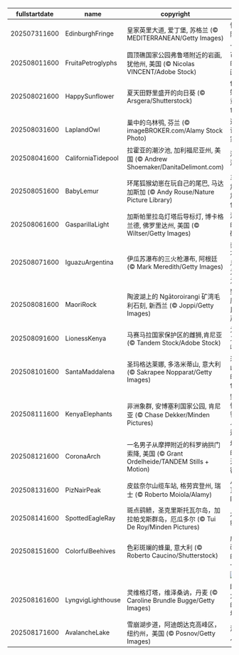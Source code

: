 |fullstartdate|name|copyright|title|image|
|--|--|--|--|--|
202507311600|EdinburghFringe|皇家英里大道, 爱丁堡, 苏格兰 (© MEDITERRANEAN/Getty Images)|惊喜随时上演|![](/zh-CN/2025/08/202507311600EdinburghFringe.jpg)|
202508011600|FruitaPetroglyphs|圆顶礁国家公园弗鲁塔附近的岩画, 犹他州, 美国 (© Nicolas VINCENT/Adobe Stock)|古老的岩画|![](/zh-CN/2025/08/202508011600FruitaPetroglyphs.jpg)|
202508021600|HappySunflower|夏天田野里盛开的向日葵 (© Arsgera/Shutterstock)|你好，黄色！|![](/zh-CN/2025/08/202508021600HappySunflower.jpg)|
202508031600|LaplandOwl|巢中的乌林鸮, 芬兰 (© imageBROKER.com/Alamy Stock Photo)|这是谁的家？|![](/zh-CN/2025/08/202508031600LaplandOwl.jpg)|
202508041600|CaliforniaTidepool|拉霍亚的潮汐池‌, 加利福尼亚州, 美国 (© Andrew Shoemaker/DanitaDelimont.com)|潮起潮落|![](/zh-CN/2025/08/202508041600CaliforniaTidepool.jpg)|
202508051600|BabyLemur|环尾狐猴幼崽在玩自己的尾巴‌, 马达加斯加 (© Andy Rouse/Nature Picture Library)|马达加斯加原住民|![](/zh-CN/2025/08/202508051600BabyLemur.jpg)|
202508061600|GasparillaLight|加斯帕里拉岛灯塔后导标灯, 博卡格兰德, 佛罗里达州, 美国 (© Wiltser/Getty Images)|海岸的密码|![](/zh-CN/2025/08/202508061600GasparillaLight.jpg)|
202508071600|IguazuArgentina|伊瓜苏瀑布的三火枪瀑布, 阿根廷 (© Mark Meredith/Getty Images)|奔流不息，为你为我|![](/zh-CN/2025/08/202508071600IguazuArgentina.jpg)|
202508081600|MaoriRock|陶波湖上的 Ngātoroirangi 矿湾毛利石刻, 新西兰 (© Joppi/Getty Images)|致敬原住民之声|![](/zh-CN/2025/08/202508081600MaoriRock.jpg)|
202508091600|LionessKenya|马赛马拉国家保护区的雌狮,肯尼亚 (© Tandem Stock/Adobe Stock)|为正义怒吼|![](/zh-CN/2025/08/202508091600LionessKenya.jpg)|
202508101600|SantaMaddalena|圣玛格达莱娜, 多洛米蒂山, 意大利 (© Sakrapee Nopparat/Getty Images)|来自山巅的明信片|![](/zh-CN/2025/08/202508101600SantaMaddalena.jpg)|
202508111600|KenyaElephants|非洲象群, 安博塞利国家公园, 肯尼亚 (© Chase Dekker/Minden Pictures)|野性、智慧与奇迹|![](/zh-CN/2025/08/202508111600KenyaElephants.jpg)|
202508121600|CoronaArch|一名男子从摩押附近的科罗纳拱门索降, 美国 (© Grant Ordelheide/TANDEM Stills + Motion)|地球的公开秘密|![](/zh-CN/2025/08/202508121600CoronaArch.jpg)|
202508131600|PizNairPeak|皮兹奈尔山缆车站, 格劳宾登州, 瑞士 (© Roberto Moiola/Alamy)|从山顶俯瞰|![](/zh-CN/2025/08/202508131600PizNairPeak.jpg)|
202508141600|SpottedEagleRay|斑点鹞鲼，圣克里斯托瓦尔岛‌，‌加拉帕戈斯群岛，厄瓜多尔 (© Tui De Roy/Minden Pictures)|水下翱翔|![](/zh-CN/2025/08/202508141600SpottedEagleRay.jpg)|
202508151600|ColorfulBeehives|色彩斑斓的蜂巢, 意大利 (© Roberto Caucino/Shutterstock)|成为改变的一“蜂”|![](/zh-CN/2025/08/202508151600ColorfulBeehives.jpg)|
||||![](/zh-CN/2025/08/.jpg)|
202508161600|LyngvigLighthouse|灵维格灯塔，维泽桑讷，丹麦 (© Caroline Brundle Bugge/Getty Images)|眺望大海的高塔|![](/zh-CN/2025/08/202508161600LyngvigLighthouse.jpg)|
202508171600|AvalancheLake|雪崩湖步道，阿迪朗达克高峰区，纽约州，美国 (© Posnov/Getty Images)|溪流入梦|![](/zh-CN/2025/08/202508171600AvalancheLake.jpg)|
